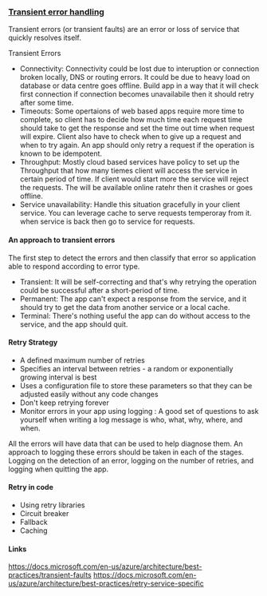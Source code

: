 ### [Transient error handling](https://docs.microsoft.com/en-us/azure/architecture/best-practices/transient-faults)
Transient errors (or transient faults) are an error or loss of service that quickly resolves itself.

Transient Errors

- Connectivity: Connectivity could be lost due to interuption or connection broken locally,  DNS or routing errors. It could be due to heavy load on database or data centre goes offline. Build app in a way that it will check first connection if connection becomes unavailabile then it should retry after some time.
- Timeouts: Some opertaions of web based apps require more time to complete, so client has to decide how much time each request time should take to get the response and set the time out time when request will expire. Client also have to check when to give up a request and when to try again. An app should only retry a request if the operation is known to be idempotent.
- Throughput: Mostly cloud based services have policy to set up the Throughput that how many tiemes client will access the service in certain period of time. If client would start more the service will reject the requests. The will be available online ratehr then it crashes or goes offline.
- Service unavailability: Handle this situation gracefully in your client service. You can leverage cache to serve requests temperoray from it. when service is back then go to service for requests.

#### An approach to transient errors
The first step to detect the errors and then classify that error so application able to respond according to error type.
- Transient: It will be self-correcting and that's why retrying the operation could be successful after a short-period of time.
- Permanent: The app can't expect a response from the service, and it should try to get the data from another service or a local cache.
- Terminal: There's nothing useful the app can do without access to the service, and the app should quit.

#### Retry Strategy 
- A defined maximum number of retries
- Specifies an interval between retries - a random or exponentially growing interval is best
- Uses a configuration file to store these parameters so that they can be adjusted easily without any code changes
- Don't keep retrying forever
- Monitor errors in your app using logging : A good set of questions to ask yourself when writing a log message is who, what, why, where, and when.


All the errors will have data that can be used to help diagnose them. An approach to logging these errors should be taken in each of the stages. Logging on the detection of an error, logging on the number of retries, and logging when quitting the app.

#### Retry in code
- Using retry libraries
- Circuit breaker
- Fallback 
- Caching

#### Links
https://docs.microsoft.com/en-us/azure/architecture/best-practices/transient-faults
https://docs.microsoft.com/en-us/azure/architecture/best-practices/retry-service-specific

